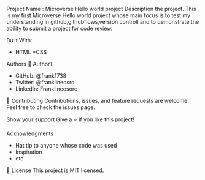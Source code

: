 Project Name :
Microverse Hello world project
Description the project.
This is my first Microverse Hello world project whose main focus is to test my understanding in github,githubflows,version controll and to demonstrate the ability to submit a project for code review.

Built With:
* HTML
*CSS



Authors
👤 Author1
* GitHub: @frank1738
* Twitter: @franklineosro
* LinkedIn: Franklineosoro


🤝 Contributing
Contributions, issues, and feature requests are welcome!
Feel free to check the issues page.

Show your support
Give a ⭐ if you like this project!

Acknowledgments
* Hat tip to anyone whose code was used
* Inspiration
* etc

📝 License
This project is MIT licensed.
